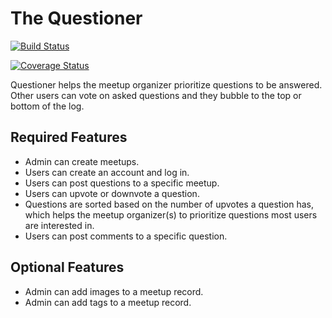 # The Questioner

[![Build Status](https://travis-ci.org/uthdev/andela_questioner_challenge.svg?branch=develop)](https://travis-ci.org/uthdev/andela_questioner_challenge)

[![Coverage Status](https://coveralls.io/repos/github/uthdev/andela_questioner_challenge/badge.svg?branch=develop)](https://coveralls.io/github/uthdev/andela_questioner_challenge?branch=develop)

Questioner helps the meetup organizer prioritize questions to be answered. Other users can vote on asked questions and they bubble to the top or bottom of the log.

## Required Features

- Admin can create meetups.
- Users can create an account and log in.
- Users can post questions to a specific meetup.
- Users can upvote or downvote a question.
- Questions are sorted based on the number of upvotes a question has, which helps the
  meetup organizer(s) to prioritize questions most users are interested in.
- Users can post comments to a specific question.

## Optional Features

- Admin can add images to a meetup record.
- Admin can add tags to a meetup record.